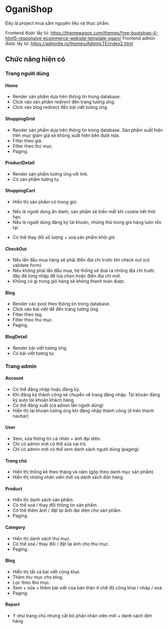 # OganiShop
Đây là project mua sắm nguyên liệu và thực phẩm. 

Frontend được lấy từ: https://themewagon.com/themes/free-bootstrap-4-html5-responsive-ecommerce-website-template-ogani/
Frontend admin được lấy từ: https://adminlte.io/themes/AdminLTE/index2.html

## Chức năng hiện có
### Trang người dùng
#### Home
- Render sản phẩm dựa trên thông tin trong database.
- Click vào sản phẩm redirect đến trang tương ứng.
- Click vào blog redirect đến bài viết tương ứng.
#### ShoppingGrid
- Render sản phẩm dựa trên thông tin trong database. Sản phẩm xuất hiện trên mục giảm giá sẽ không xuất hiện bên dưới nữa.
- Filter theo giá.
- Filter theo thư mục.
- Paging.
#### ProductDetail
- Render sản phẩm tương ứng với link.
- Có sản phẩm tương tự.
#### ShoppingCart
- Hiển thị sản phẩm có trong giỏ. 
+ Nếu là người dùng ẩn danh, sản phẩm sẽ biến mất khi cookie hết thời hạn.
+ Nếu là người dùng đăng ký tài khoản, những thứ trong giỏ hàng luôn tồn tại.
- Có thể thay đổi số lượng + xoá sản phẩm khỏi giỏ
#### CheckOut
- Nếu lần đầu mua hàng sẽ phải điền địa chỉ trước khi check out (có validate form)
- Nếu không phải lần đầu mua, hệ thống sẽ đưa ra những địa chỉ trước đây đã từng nhập để lựa chọn hoặc điền địa chỉ mới.
- Không có gì trong giỏ hàng sẽ không thanh toán được.
#### Blog
- Render các post theo thông tin trong database.
- Click vào bài viết để đến trang tương ứng.
- Filter theo tag.
- Filter theo thư mục.
- Paging.
#### BlogDetail
- Render bài viết tương ứng.
- Có bài viết tương tự.

### Trang admin
#### Account
- Có thể đăng nhập hoặc đăng ký.
- Khi đăng ký thành công sẽ chuyển về trang đăng nhập. Tài khoản đăng ký auto tài khoản khách hàng.
- Có thể đăng xuất (cả admin lẫn người dùng)
- Hiển thị tài khoản tương ứng khi đăng nhập thành công (ở trên thanh navbar)
#### User
- Xem, sửa thông tin cá nhân + ảnh đại diện.
- Chỉ có admin mới có thể sửa vai trò.
- Chỉ có admin mới có thể xem danh sách người dùng (paging).
#### Trang chủ
- Hiển thị thống kê theo tháng và năm (gộp theo danh mục sản phẩm)
- Hiển thị những nhân viên mới và danh sách đơn hàng.
#### Product
- Hiển thị danh sách sản phẩm.
- Có thể xoá / thay đổi thông tin sản phẩm.
- Có thể thêm ảnh / đặt lại ảnh đại diện cho sản phẩm.
- Paging.
#### Category
- Hiển thị danh sách thư mục. 
- Có thể xoá / thay đổi / đặt lại ảnh cho thư mục.
- Paging.
#### Blog
- Hiển thị tất cả bài viết công khai.
- Thêm thư mục cho blog.
- Lọc theo thư mục.
- Xem + sửa + thêm bài viết của bản thân ở chế độ công khai / nháp / xoá.
- Paging.
#### Report
- Y như trang chủ nhưng cắt bỏ phần nhân viên mới + danh sách đơn hàng
